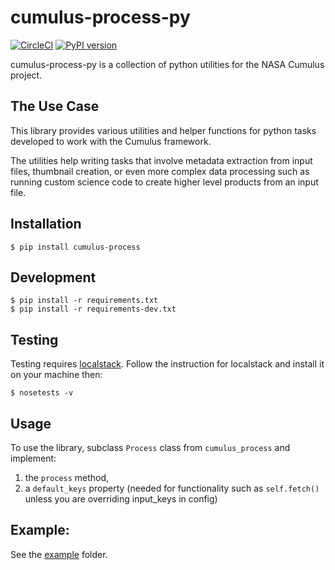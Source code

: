 # cumulus-process-py

[![CircleCI](https://circleci.com/gh/nasa/cumulus-process-py.svg?style=svg)](https://circleci.com/gh/nasa/cumulus-process-py)
[![PyPI version](https://badge.fury.io/py/cumulus-process.svg)](https://badge.fury.io/py/cumulus-process)

cumulus-process-py is a collection of python utilities for the NASA Cumulus project.

## The Use Case

This library provides various utilities and helper functions for python tasks developed to work with the Cumulus framework.

The utilities help writing tasks that involve metadata extraction from input files, thumbnail creation, or even more complex data processing such as running custom science code to create higher level products from an input file.

## Installation

    $ pip install cumulus-process

## Development

    $ pip install -r requirements.txt
    $ pip install -r requirements-dev.txt

## Testing

Testing requires [localstack](https://github.com/localstack/localstack). Follow the instruction for localstack and install it on your machine then:

    $ nosetests -v

## Usage

To use the library, subclass `Process` class from `cumulus_process` and implement:
1. the `process` method,
2. a `default_keys` property (needed for functionality such as `self.fetch()` unless you are overriding input_keys in config)

## Example:

See the [example](example) folder.